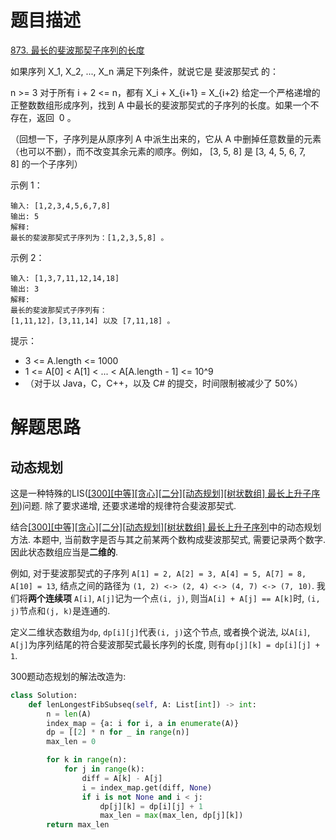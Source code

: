 # 题目描述

[873. 最长的斐波那契子序列的长度](https://leetcode-cn.com/problems/length-of-longest-fibonacci-subsequence/)

如果序列 X_1, X_2, ..., X_n 满足下列条件，就说它是 斐波那契式 的：

n >= 3
对于所有 i + 2 <= n，都有 X_i + X_{i+1} = X_{i+2}
给定一个严格递增的正整数数组形成序列，找到 A 中最长的斐波那契式的子序列的长度。如果一个不存在，返回  0 。

（回想一下，子序列是从原序列 A 中派生出来的，它从 A 中删掉任意数量的元素（也可以不删），而不改变其余元素的顺序。例如， [3, 5, 8] 是 [3, 4, 5, 6, 7, 8] 的一个子序列）

示例 1：
```
输入: [1,2,3,4,5,6,7,8]
输出: 5
解释:
最长的斐波那契式子序列为：[1,2,3,5,8] 。
```

示例 2：
```
输入: [1,3,7,11,12,14,18]
输出: 3
解释:
最长的斐波那契式子序列有：
[1,11,12]，[3,11,14] 以及 [7,11,18] 。
```

提示：

- 3 <= A.length <= 1000
- 1 <= A[0] < A[1] < ... < A[A.length - 1] <= 10^9
- （对于以 Java，C，C++，以及 C# 的提交，时间限制被减少了 50%）

# 解题思路

## 动态规划

这是一种特殊的LIS([[300][中等][贪心][二分][动态规划][树状数组] 最长上升子序列](/Algorithm/数组/300-最长上升子序列.md))问题. 除了要求递增, 还要求递增的规律符合斐波那契式.

结合[[300][中等][贪心][二分][动态规划][树状数组] 最长上升子序列](/Algorithm/数组/300-最长上升子序列.md)中的动态规划方法. 本题中, 当前数字是否与其之前某两个数构成斐波那契式, 需要记录两个数字. 因此状态数组应当是**二维的**.

例如, 对于斐波那契式的子序列 `A[1] = 2, A[2] = 3, A[4] = 5, A[7] = 8, A[10] = 13`, 结点之间的路径为 `(1, 2) <-> (2, 4) <-> (4, 7) <-> (7, 10)`. 我们将**两个连续项** `A[i]`, `A[j]`记为一个点`(i, j)`, 则当`A[i] + A[j] == A[k]`时, `(i, j)`节点和`(j, k)`是连通的.

定义二维状态数组为`dp`, `dp[i][j]`代表`(i, j)`这个节点, 或者换个说法, 以`A[i]`, `A[j]`为序列结尾的符合斐波那契式最长序列的长度, 则有`dp[j][k] = dp[i][j] + 1`.

300题动态规划的解法改造为:

```python
class Solution:
    def lenLongestFibSubseq(self, A: List[int]) -> int:
        n = len(A)
        index_map = {a: i for i, a in enumerate(A)}
        dp = [[2] * n for _ in range(n)]
        max_len = 0

        for k in range(n):
            for j in range(k):
                diff = A[k] - A[j]
                i = index_map.get(diff, None)
                if i is not None and i < j:
                    dp[j][k] = dp[i][j] + 1
                    max_len = max(max_len, dp[j][k])
        return max_len
```

